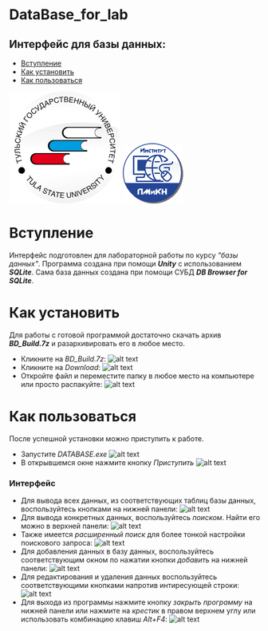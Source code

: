 # DataBase_for_lab
## Интерфейс для базы данных:
- [Вступление](https://github.com/Kosuri-crypto/DataBase_for_lab#%D0%B2%D1%81%D1%82%D1%83%D0%BF%D0%BB%D0%B5%D0%BD%D0%B8%D0%B5)
- [Как установить](https://github.com/Kosuri-crypto/DataBase_for_lab#%D0%BA%D0%B0%D0%BA-%D1%83%D1%81%D1%82%D0%B0%D0%BD%D0%BE%D0%B2%D0%B8%D1%82%D1%8C)
- [Как пользоваться](https://github.com/Kosuri-crypto/DataBase_for_lab#%D0%BA%D0%B0%D0%BA-%D0%BF%D0%BE%D0%BB%D1%8C%D0%B7%D0%BE%D0%B2%D0%B0%D1%82%D1%8C%D1%81%D1%8F)

![alt text](https://github.com/Kosuri-crypto/DataBase_for_lab/blob/main/Assets/Sprites/tsu-logo.png)
![alt text](https://github.com/Kosuri-crypto/DataBase_for_lab/blob/main/Assets/Sprites/cyber-logo.png)


# Вступление
Интерфейс подготовлен для лабораторной работы по курсу *"базы данных"*.
Программа создана при помощи ***Unity*** с использованием ***SQLite***.
Сама база данных создана при помощи СУБД ***DB Browser for SQLite***.

# Как установить
Для работы с готовой программой достаточно скачать архив ***BD_Build.7z*** и разархивировать его в любое место.
- Кликните на *BD_Build.7z*:
   ![alt text](https://sun9-37.userapi.com/impg/nVXBRSh2MCyfFQmQdxaq3pQJehQa48uCGlJmvg/lB8QADi2Qyg.jpg?size=176x101&quality=96&proxy=1&sign=07b068ea6a52996bf46d4c9aa638ef78)
- Кликните на *Download*:
   ![alt text](https://sun9-69.userapi.com/impg/Rtnj9MjGK05uelxmjMHS70nnVANjvih8rr2t7A/1C3F1foWQ_A.jpg?size=1225x140&quality=96&proxy=1&sign=a1a676481898db3e6fe8887f1d2d920f)
- Откройте файл и переместите папку в любое место на компьютере или просто распакуйте:
   ![alt text](https://sun9-70.userapi.com/impg/1o0TToGKM3fA4Q1724EwzpDyBu-Y05m4vOng6w/EKgEBATXJrk.jpg?size=766x519&quality=96&proxy=1&sign=6a6a573002fe2611f2d83a6e78091479)

# Как пользоваться
После успешной установки можно приступить к работе.
- Запустите *DATABASE.exe*
  ![alt text](https://sun9-20.userapi.com/impg/aVdZ9l21z6BavVrUuvjYSDhWKPASGkDpY81BHA/oM0Da_edtmk.jpg?size=268x115&quality=96&proxy=1&sign=f8a196ea68d7ea4ca300898d08c6c764)
- В открывшемся окне нажмите кнопку *Приступить*
  ![alt text](https://sun9-29.userapi.com/impg/t0t_WlIJgHuMT73hPC2ZjdauSFwFecUrk_CO2Q/t3HELbX9_6I.jpg?size=1029x514&quality=96&proxy=1&sign=b0b739924bd58e3d4576220bb3f480f9)
### Интерфейс
- Для вывода всех данных, из соответствующих таблиц базы данных, воспользуйтесь кнопками на нижней панели:
  ![alt text](https://sun9-40.userapi.com/impg/33B6CX3kyANgqU4k_gH3mtONiAFY9GRKijV1oA/Mz9w9L3n5cQ.jpg?size=1030x519&quality=96&proxy=1&sign=ee1d14b12817504206b901daa2783ff0)
- Для вывода конкретных данных, воспользуйтесь *поиском*. Найти его можно в верхней панели:
  ![alt text](https://sun9-4.userapi.com/impg/4R1wC2uZ0ecJJQhe3JSITIXQV6JUS4Wc0FK6SA/HL6j8ovU5V0.jpg?size=1026x514&quality=96&proxy=1&sign=25cda3de1dffc30ea4b9ff16c33795e3)
- Также имеется *расширенный поиск* для более тонкой настройки поискового запроса:
  ![alt text](https://sun9-64.userapi.com/impg/bItgKQm1f-GYKg49kQFPEqauR31hyxq-xQLTzw/EZkdxjAz2Pw.jpg?size=1026x514&quality=96&proxy=1&sign=f595cb02f84125fc381763c52261c879)
- Для добавления данных в базу данных, воспользуйтесь соответствующим окном по нажатии кнопки *добавить* на нижней панели:
  ![alt text](https://sun9-73.userapi.com/impg/cukz6n4j92dsaqoszaYiCC8sOxQZw4sTxIh2bA/trcs5Q5kIfg.jpg?size=1029x518&quality=96&proxy=1&sign=5dfdc1d60ffd1f5b4b709e9020eeea8b)
- Для редактирования и удаления данных воспользуйтесь соответствующими кнопками напротив интиресующей строки:
  ![alt text](https://sun9-30.userapi.com/impg/n6EC0ua3oL7DMCA7mq7VaTJbP2gWcmcU_XbxOg/_ysWqCmrWGs.jpg?size=1029x517&quality=96&proxy=1&sign=bccafa0102687125abe3e27e006ce25d)
- Для выхода из программы нажмите кнопку *закрыть программу* на нижней панели или нажмите на *крестик* в правом верхнем углу или использовать комбинацию клавиш *Alt+F4*:
  ![alt text](https://sun9-35.userapi.com/impg/ujU_QPiF7WbQiB69DKvm1g3bps8WKehGYds-vA/Txl65o_lQJ8.jpg?size=1025x513&quality=96&proxy=1&sign=9d795b47d25083d1f3d69cd3983f5286)
